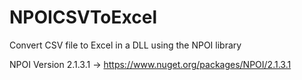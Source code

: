 # NPOICSVToExcel
Convert CSV file to Excel in a DLL using the NPOI library

NPOI Version 2.1.3.1  -> https://www.nuget.org/packages/NPOI/2.1.3.1
